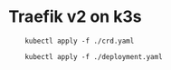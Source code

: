 # Traefik v2 on k3s
```
    kubectl apply -f ./crd.yaml
```

```
    kubectl apply -f ./deployment.yaml
```
